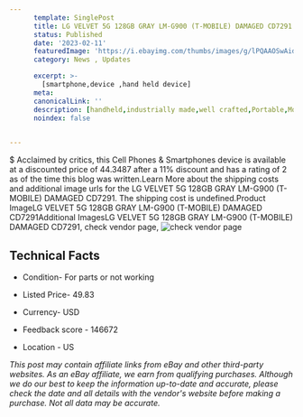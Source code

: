 ```yaml
---
      template: SinglePost
      title: LG VELVET 5G 128GB GRAY LM-G900 (T-MOBILE) DAMAGED CD7291
      status: Published
      date: '2023-02-11'
      featuredImage: 'https://i.ebayimg.com/thumbs/images/g/lPQAAOSwAidj5tLI/s-l225.jpg'
      category: News , Updates

      excerpt: >-
        [smartphone,device ,hand held device]
      meta:
      canonicalLink: ''
      description: [handheld,industrially made,well crafted,Portable,Mobile,Compact,Convenient,Lightweight,Maneuverable,Man-portable,Miniature,Carriable,Hand-held,Light,Holdable,Transportable,Mobile device,Pocket-sized,On-the-go,Wireless,Cordless,Compact size,Convenient size, smartphone,device ,hand held device]
      noindex: false

        
---
```

$
    Acclaimed by critics, this Cell Phones & Smartphones device is available at a discounted price of 44.3487 after a 11% discount and has a rating of 2 as of the time this blog was written.Learn More about the shipping costs and additional image urls for the LG VELVET 5G 128GB GRAY LM-G900 (T-MOBILE) DAMAGED CD7291. The shipping cost is undefined.Product ImageLG VELVET 5G 128GB GRAY LM-G900 (T-MOBILE) DAMAGED CD7291Additional ImagesLG VELVET 5G 128GB GRAY LM-G900 (T-MOBILE) DAMAGED CD7291, check vendor page, ![check vendor page](https://origin-galleryplus.ebayimg.com/ws/web/304800712157_2_0_1/225x225.jpg,https://origin-galleryplus.ebayimg.com/ws/web/304800712157_3_0_1/225x225.jpg,https://origin-galleryplus.ebayimg.com/ws/web/304800712157_4_0_1/225x225.jpg,https://origin-galleryplus.ebayimg.com/ws/web/304800712157_5_0_1/225x225.jpg,https://origin-galleryplus.ebayimg.com/ws/web/304800712157_6_0_1/225x225.jpg,https://origin-galleryplus.ebayimg.com/ws/web/304800712157_7_0_1/225x225.jpg)
    
    

 ## Technical Facts 



     
      

 - Condition- For parts or not working 


      

 - Listed Price- 49.83 


      

 - Currency- USD 


      

 - Feedback score - 146672 


      

 - Location - US 


      
      

 *_This post may contain affiliate links from eBay and other third-party websites. As an eBay affiliate, we earn from qualifying purchases. Although we do our best to keep the information up-to-date and accurate, please check the date and all details with the vendor's website before making a purchase. Not all data may be accurate._*



    
    
    
    
    